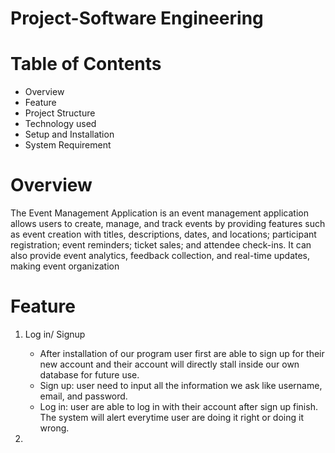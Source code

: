 # Project-Software Engineering

# Table of Contents
+ Overview
+ Feature
+ Project Structure
+ Technology used
+ Setup and Installation
+ System Requirement

# Overview
The Event Management Application is an event management application allows users to create, manage, and track events by providing features such as event creation with titles, descriptions, dates, and locations; participant registration; event reminders; ticket sales; and attendee check-ins. It can also provide event analytics, feedback collection, and real-time updates, making event organization

# Feature
1. Log in/ Signup
   - After installation of our program user first are able to sign up for their new account and their account will directly stall inside our own database for future use.
   - Sign up: user need to input all the information we ask like username, email, and password.
   - Log in: user are able to log in with their account after sign up finish. The system will alert everytime user are doing it right or doing it wrong.

2.
